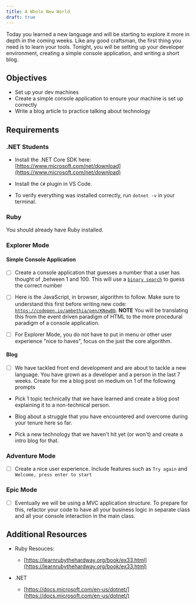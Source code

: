 ```yaml
---
title: A Whole New World
draft: true
---
```


Today you learned a new language and will be starting to explore it more in depth in the coming weeks. Like any good craftsman, the first thing you need is to learn your tools. Tonight, you will be setting up your developer environment, creating a simple console application, and writing a short blog. 


## Objectives

* Set up your dev machines
* Create a simple console application to ensure your machine is set up correctly
* Write a blog article to practice talking about technology 

## Requirements

### .NET Students 

 - Install the .NET Core SDK here: [https://www.microsoft.com/net/download](https://www.microsoft.com/net/download)
- Install the `C#` plugin in VS Code. 

- To verify everything was installed correctly, run `dotnet -v` in your terminal.


### Ruby

You should already have Ruby installed. 

### Explorer Mode


#### Simple Console Application 
* [ ] Create a console application that guesses a number that a user has thought of ,between 1 and 100. This will use a [`binary search`](https://www.programmerinterview.com/index.php/puzzles/minimum-guesses-1-100/) to guess the correct number 

* [ ] Here is the JavaScript, in browser, algorithm to follow. Make sure to understand this first before writing new code: [`https://codepen.io/ambethia/pen/KNewBb`](https://codepen.io/ambethia/pen/KNewBb). 
**NOTE** You will be translating this from the event driven paradigm of HTML to the more procedural paradigm of a console application. 
* [ ] For Explorer Mode, you do not have to put in menu or other user experience "nice to haves", focus on the just the core algorithm.

#### Blog 
* [ ] We have tackled front end development and are about to tackle a new language. You have grown as a developer and a person in the last 7 weeks. Create for me a blog post on medium on 1 of the following prompts

- Pick 1 topic technically that we have learned and create a blog post explaining it to a non-technical person.

- Blog about a struggle that you have encountered and overcome during your tenure here so far.

- Pick a new technology that we haven't hit yet (or won't) and create a intro blog for that.



### Adventure Mode

* [ ] Create a nice user experience. Include features such as 
`Try again` and `Welcome, press enter to start`


### Epic Mode

* [ ] Eventually we will be using a MVC application structure. To prepare for this, refactor your code to have all your business logic in separate class and all your console interaction in the main class. 


## Additional Resources

* Ruby Resouces: 
    - [https://learnrubythehardway.org/book/ex33.html](https://learnrubythehardway.org/book/ex33.html)

* .NET
    - [https://docs.microsoft.com/en-us/dotnet/](https://docs.microsoft.com/en-us/dotnet/)
